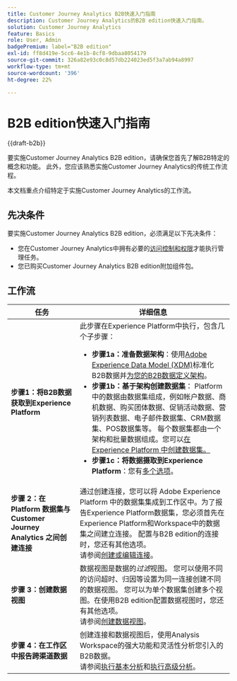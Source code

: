 ```yaml
---
title: Customer Journey Analytics B2B快速入门指南
description: Customer Journey Analytics的B2B edition快速入门指南。
solution: Customer Journey Analytics
feature: Basics
role: User, Admin
badgePremium: label="B2B edition"
exl-id: ff8d419e-5cc6-4e1b-8cf8-9dbaa8054179
source-git-commit: 326a82e93c0c8d57db224023ed5f3a7ab94a8997
workflow-type: tm+mt
source-wordcount: '396'
ht-degree: 22%

---
```



# B2B edition快速入门指南

{{draft-b2b}}

要实施Customer Journey Analytics B2B edition，请确保您首先了解B2B特定的概念和功能。 此外，您应该熟悉实施Customer Journey Analytics的传统工作流程。

本文档重点介绍特定于实施Customer Journey Analytics的工作流。

## 先决条件

要实施Customer Journey Analytics B2B edition，必须满足以下先决条件：

* 您在Customer Journey Analytics中拥有必要的[访问控制和权限](/help/technotes/access-control.md)才能执行管理任务。
* 您已购买Customer Journey Analytics B2B edition附加组件包。


## 工作流

| 任务 | 详细信息 |
| --- | --- |
| **步骤1：将B2B数据获取到Experience Platform** | 此步骤在Experience Platform中执行，包含几个子步骤：<ul><li>**步骤1a：准备数据架构**：使用[Adobe Experience Data Model (XDM)](https://experienceleague.adobe.com/docs/experience-platform/xdm/home.html?lang=zh-Hans)标准化B2B数据并[为您的B2B数据定义架构](https://experienceleague.adobe.com/zh-hans/docs/experience-platform/rtcdp/schemas/b2b)。</li><li>**步骤1b：基于架构创建数据集**： Platform中的数据由数据集组成，例如帐户数据、商机数据、购买团体数据、促销活动数据、营销列表数据、电子邮件数据集、CRM数据集、POS数据集等。 每个数据集都由一个架构和批量数据组成。您可以[在 Experience Platform 中创建数据集。](https://experienceleague.adobe.com/cn/docs/platform-learn/getting-started-for-data-architects-and-data-engineers/create-datasets.html?lang=zh-Hans)</li><li>**步骤1c：将数据摄取到Experience Platform**：您有[多个选项](https://experienceleague.adobe.com/zh-hans/docs/experience-platform/ingestion/home)。</li></ul> |
| **步骤 2：在 Platform 数据集与 Customer Journey Analytics 之间创建连接** | 通过创建连接，您可以将 Adobe Experience Platform 中的数据集集成到工作区中。为了报告Experience Platform数据集，您必须首先在Experience Platform和Workspace中的数据集之间建立连接。 配置与B2B edition的连接时，您还有其他选项。 <br>请参阅[创建或编辑连接](/help/connections/create-connection.md)。 |
| **步骤 3：创建数据视图** | 数据视图是数据的&#x200B;*过滤*&#x200B;视图。 您可以使用不同的访问超时、归因等设置为同一连接创建不同的数据视图。 您可以为单个数据集创建多个视图。在使用B2B edition配置数据视图时，您还有其他选项。<br>请参阅[创建数据视图](/help/data-views/create-dataview.md)。 |
| **步骤 4：在工作区中报告跨渠道数据** | 创建连接和数据视图后，使用Analysis Workspace的强大功能和灵活性分析您引入的B2B数据。<br>请参阅[执行基本分析](/help/analysis-workspace/perform-basic-analysis.md)和[执行高级分析](/help/analysis-workspace/perform-adv-analysis.md)。 |

<!--

## Use Case

The [B2B Use Case ](../data-ingestion/data-ingestion.md) document provides an example use case on how to implement Customer  Journey Analytics B2B Edition.

-->